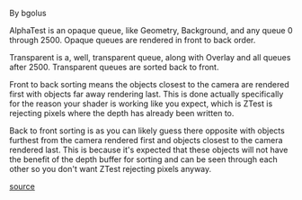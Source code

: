 By bgolus

AlphaTest is an opaque queue, like Geometry, Background, and any queue 0 through 2500. Opaque queues are rendered in front to back order.

Transparent is a, well, transparent queue, along with Overlay and all queues after 2500. Transparent queues are sorted back to front.

Front to back sorting means the objects closest to the camera are rendered first with objects far away rendering last. This is done actually specifically for the reason your shader is working like you expect, which is ZTest is rejecting pixels where the depth has already been written to.

Back to front sorting is as you can likely guess there opposite with objects furthest from the camera rendered first and objects closest to the camera rendered last. This is because it's expected that these objects will not have the benefit of the depth buffer for sorting and can be seen through each other so you don't want ZTest rejecting pixels anyway.

[source](https://forum.unity.com/threads/difference-between-alphatest-and-transparent-renderqueue.458750/)